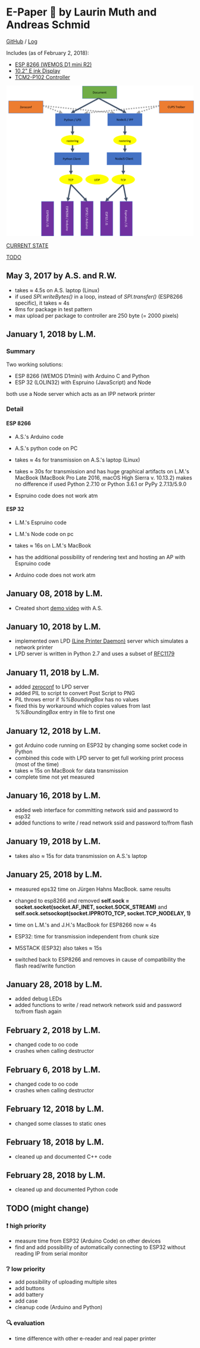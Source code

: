 # E-Paper 📄 by Laurin Muth and Andreas Schmid

[GitHub](https://github.com/Lyniat/BA-e-ink/tree/master) / [Log](https://lyniat.github.io/BA-e-ink/)

Includes (as of February 2, 2018):
* [ESP 8266 (WEMOS D1 mini R2)](https://wiki.wemos.cc/products:d1:d1_mini)
* [10.2" E ink Display](http://www.pervasivedisplays.com/products/102)
* [TCM2-P102 Controller](http://www.pervasivedisplays.com/LiteratureRetrieve.aspx?ID=232053)

![summary](./plan_transparent.png "Summary")

[CURRENT STATE](#18-02-28)

[TODO](#todo)


## May 3, 2017 by A.S. and R.W. <a id="17-05-03"></a>

* takes ≈ 4.5s on A.S. laptop (Linux)
* if used *SPI.writeBytes()* in a loop, instead of *SPI.transfer()* (ESP8266 specific), it takes ≈ 4s
* 8ms for package in test pattern
* max upload per package to controller are 250 byte (= 2000 pixels)


## January 1, 2018 by L.M. <a id="18-01-01"></a>

### Summary

Two working solutions:
* ESP 8266 (WEMOS D1mini) with Arduino C and Python
* ESP 32 (LOLIN32) with Espruino (JavaScript) and Node

both use a Node server which acts as an IPP network printer

### Detail

#### ESP 8266
* A.S.'s Arduino code
* A.S.'s python code on PC

* takes ≈ 4s for transmission on A.S.'s laptop (Linux)
* takes ≈ 30s for transmission and has huge graphical artifacts on L.M.'s MacBook (MacBook Pro Late 2016, macOS High Sierra v. 10.13.2)
makes no difference if used Python 2.7.10 or Python 3.6.1 or PyPy 2.7.13/5.9.0

* Espruino code does not work atm

#### ESP 32
* L.M.'s Espruino code
* L.M.'s Node code on pc

* takes ≈ 16s on L.M.'s MacBook
* has the additional possibility of rendering text and hosting an AP with Espruino code

* Arduino code does not work atm


## January 08, 2018 by L.M. <a id="18-01-08"></a>

* Created short [demo video](https://www.youtube.com/watch?v=2_70ESpMpT4) with A.S.


## January 10, 2018 by L.M. <a id="18-01-10"></a>

* implemented own LPD [(Line Printer Daemon)](https://en.wikipedia.org/wiki/Line_Printer_Daemon_protocol) server which simulates a network printer
* LPD server is written in Python 2.7 and uses a subset of [RFC1179](http://www.rfc-editor.org/rfc/rfc1179.txt)


## January 11, 2018 by L.M. <a id="18-01-11"></a>

* added [zeroconf](https://pypi.python.org/pypi/zeroconf) to LPD server
* added PIL to script to convert Post Script to PNG
* PIL throws error if *%%BoundingBox* has no values
* fixed this by workaround which copies values from last *%%BoundingBox* entry in file to first one


## January 12, 2018 by L.M. <a id="18-01-12"></a>

* got Arduino code running on ESP32 by changing some socket code in Python
* combined this code with LPD server to get full working print process (most of the time)
* takes ≈ 15s on MacBook for data transmission
* complete time not yet measured


## January 16, 2018 by L.M. <a id="18-01-16"></a>

* added web interface for committing network ssid and password to esp32
* added functions to write / read network ssid and password to/from flash


## January 19, 2018 by L.M. <a id="18-01-19"></a>

* takes also ≈ 15s for data transmission on A.S.'s laptop


## January 25, 2018 by L.M. <a id="18-01-25"></a>

* measured eps32 time on Jürgen Hahns MacBook. same results
* changed to esp8266 and removed **self.sock = socket.socket(socket.AF_INET, socket.SOCK_STREAM)** and **self.sock.setsockopt(socket.IPPROTO_TCP, socket.TCP_NODELAY, 1)**
* time on L.M.'s and J.H.'s MacBook for ESP8266 now ≈ 4s

* ESP32: time for transmission independent from chunk size

* M5STACK (ESP32) also takes ≈ 15s

* switched back to ESP8266 and removes in cause of compatibility the flash read/write function 


## January 28, 2018 by L.M. <a id="18-01-28"></a>

* added debug LEDs
* added functions to write / read network network ssid and password to/from flash again


## February 2, 2018 by L.M. <a id="18-02-02"></a>

* changed code to oo code
* crashes when calling destructor

## February 6, 2018 by L.M. <a id="18-02-06"></a>

* changed code to oo code
* crashes when calling destructor

## February 12, 2018 by L.M. <a id="18-02-12"></a>

* changed some classes to static ones

## February 18, 2018 by L.M. <a id="18-02-18"></a>

* cleaned up and documented C++ code

## February 28, 2018 by L.M. <a id="18-02-28"></a>

* cleaned up and documented Python code

## TODO (might change)<a id="todo"></a>

### ❗ high priority️
* measure time from ESP32 (Arduino Code) on other devices
* find and add possibility of automatically connecting to ESP32 without reading IP from serial monitor

### ❔ low priority
* add possibility of uploading multiple sites
* add buttons
* add battery
* add case
* cleanup code (Arduino and Python)


### 🔍 evaluation
* time difference with other e-reader and real paper printer


